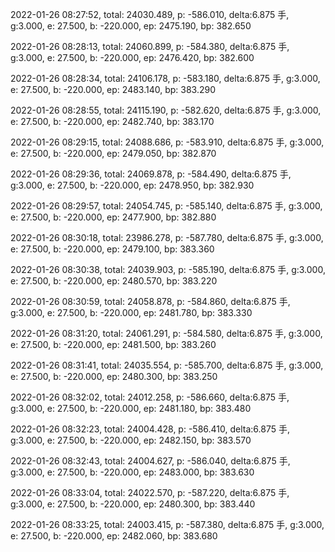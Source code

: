 2022-01-26 08:27:52, total: 24030.489, p: -586.010, delta:6.875 手, g:3.000, e: 27.500, b: -220.000, ep: 2475.190, bp: 382.650

2022-01-26 08:28:13, total: 24060.899, p: -584.380, delta:6.875 手, g:3.000, e: 27.500, b: -220.000, ep: 2476.420, bp: 382.600

2022-01-26 08:28:34, total: 24106.178, p: -583.180, delta:6.875 手, g:3.000, e: 27.500, b: -220.000, ep: 2483.140, bp: 383.290

2022-01-26 08:28:55, total: 24115.190, p: -582.620, delta:6.875 手, g:3.000, e: 27.500, b: -220.000, ep: 2482.740, bp: 383.170

2022-01-26 08:29:15, total: 24088.686, p: -583.910, delta:6.875 手, g:3.000, e: 27.500, b: -220.000, ep: 2479.050, bp: 382.870

2022-01-26 08:29:36, total: 24069.878, p: -584.490, delta:6.875 手, g:3.000, e: 27.500, b: -220.000, ep: 2478.950, bp: 382.930

2022-01-26 08:29:57, total: 24054.745, p: -585.140, delta:6.875 手, g:3.000, e: 27.500, b: -220.000, ep: 2477.900, bp: 382.880

2022-01-26 08:30:18, total: 23986.278, p: -587.780, delta:6.875 手, g:3.000, e: 27.500, b: -220.000, ep: 2479.100, bp: 383.360

2022-01-26 08:30:38, total: 24039.903, p: -585.190, delta:6.875 手, g:3.000, e: 27.500, b: -220.000, ep: 2480.570, bp: 383.220

2022-01-26 08:30:59, total: 24058.878, p: -584.860, delta:6.875 手, g:3.000, e: 27.500, b: -220.000, ep: 2481.780, bp: 383.330

2022-01-26 08:31:20, total: 24061.291, p: -584.580, delta:6.875 手, g:3.000, e: 27.500, b: -220.000, ep: 2481.500, bp: 383.260

2022-01-26 08:31:41, total: 24035.554, p: -585.700, delta:6.875 手, g:3.000, e: 27.500, b: -220.000, ep: 2480.300, bp: 383.250

2022-01-26 08:32:02, total: 24012.258, p: -586.660, delta:6.875 手, g:3.000, e: 27.500, b: -220.000, ep: 2481.180, bp: 383.480

2022-01-26 08:32:23, total: 24004.428, p: -586.410, delta:6.875 手, g:3.000, e: 27.500, b: -220.000, ep: 2482.150, bp: 383.570

2022-01-26 08:32:43, total: 24004.627, p: -586.040, delta:6.875 手, g:3.000, e: 27.500, b: -220.000, ep: 2483.000, bp: 383.630

2022-01-26 08:33:04, total: 24022.570, p: -587.220, delta:6.875 手, g:3.000, e: 27.500, b: -220.000, ep: 2480.300, bp: 383.440

2022-01-26 08:33:25, total: 24003.415, p: -587.380, delta:6.875 手, g:3.000, e: 27.500, b: -220.000, ep: 2482.060, bp: 383.680
